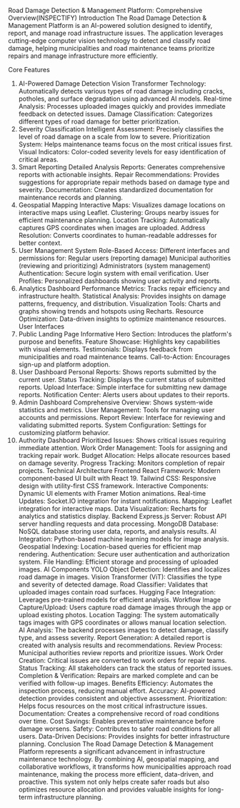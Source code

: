 Road Damage Detection & Management Platform: Comprehensive Overview(INSPECTIFY)
Introduction
The Road Damage Detection & Management Platform is an AI-powered solution designed to identify, report, and manage road infrastructure issues. The application leverages cutting-edge computer vision technology to detect and classify road damage, helping municipalities and road maintenance teams prioritize repairs and manage infrastructure more efficiently.

Core Features
1. AI-Powered Damage Detection
Vision Transformer Technology: Automatically detects various types of road damage including cracks, potholes, and surface degradation using advanced AI models.
Real-time Analysis: Processes uploaded images quickly and provides immediate feedback on detected issues.
Damage Classification: Categorizes different types of road damage for better prioritization.
2. Severity Classification
Intelligent Assessment: Precisely classifies the level of road damage on a scale from low to severe.
Prioritization System: Helps maintenance teams focus on the most critical issues first.
Visual Indicators: Color-coded severity levels for easy identification of critical areas.
3. Smart Reporting
Detailed Analysis Reports: Generates comprehensive reports with actionable insights.
Repair Recommendations: Provides suggestions for appropriate repair methods based on damage type and severity.
Documentation: Creates standardized documentation for maintenance records and planning.
4. Geospatial Mapping
Interactive Maps: Visualizes damage locations on interactive maps using Leaflet.
Clustering: Groups nearby issues for efficient maintenance planning.
Location Tracking: Automatically captures GPS coordinates when images are uploaded.
Address Resolution: Converts coordinates to human-readable addresses for better context.
5. User Management System
Role-Based Access: Different interfaces and permissions for:
Regular users (reporting damage)
Municipal authorities (reviewing and prioritizing)
Administrators (system management)
Authentication: Secure login system with email verification.
User Profiles: Personalized dashboards showing user activity and reports.
6. Analytics Dashboard
Performance Metrics: Tracks repair efficiency and infrastructure health.
Statistical Analysis: Provides insights on damage patterns, frequency, and distribution.
Visualization Tools: Charts and graphs showing trends and hotspots using Recharts.
Resource Optimization: Data-driven insights to optimize maintenance resources.
User Interfaces
1. Public Landing Page
Informative Hero Section: Introduces the platform's purpose and benefits.
Feature Showcase: Highlights key capabilities with visual elements.
Testimonials: Displays feedback from municipalities and road maintenance teams.
Call-to-Action: Encourages sign-up and platform adoption.
2. User Dashboard
Personal Reports: Shows reports submitted by the current user.
Status Tracking: Displays the current status of submitted reports.
Upload Interface: Simple interface for submitting new damage reports.
Notification Center: Alerts users about updates to their reports.
3. Admin Dashboard
Comprehensive Overview: Shows system-wide statistics and metrics.
User Management: Tools for managing user accounts and permissions.
Report Review: Interface for reviewing and validating submitted reports.
System Configuration: Settings for customizing platform behavior.
4. Authority Dashboard
Prioritized Issues: Shows critical issues requiring immediate attention.
Work Order Management: Tools for assigning and tracking repair work.
Budget Allocation: Helps allocate resources based on damage severity.
Progress Tracking: Monitors completion of repair projects.
Technical Architecture
Frontend
React Framework: Modern component-based UI built with React 19.
Tailwind CSS: Responsive design with utility-first CSS framework.
Interactive Components: Dynamic UI elements with Framer Motion animations.
Real-time Updates: Socket.IO integration for instant notifications.
Mapping: Leaflet integration for interactive maps.
Data Visualization: Recharts for analytics and statistics display.
Backend
Express.js Server: Robust API server handling requests and data processing.
MongoDB Database: NoSQL database storing user data, reports, and analysis results.
AI Integration: Python-based machine learning models for image analysis.
Geospatial Indexing: Location-based queries for efficient map rendering.
Authentication: Secure user authentication and authorization system.
File Handling: Efficient storage and processing of uploaded images.
AI Components
YOLO Object Detection: Identifies and localizes road damage in images.
Vision Transformer (ViT): Classifies the type and severity of detected damage.
Road Classifier: Validates that uploaded images contain road surfaces.
Hugging Face Integration: Leverages pre-trained models for efficient analysis.
Workflow
Image Capture/Upload: Users capture road damage images through the app or upload existing photos.
Location Tagging: The system automatically tags images with GPS coordinates or allows manual location selection.
AI Analysis: The backend processes images to detect damage, classify type, and assess severity.
Report Generation: A detailed report is created with analysis results and recommendations.
Review Process: Municipal authorities review reports and prioritize issues.
Work Order Creation: Critical issues are converted to work orders for repair teams.
Status Tracking: All stakeholders can track the status of reported issues.
Completion & Verification: Repairs are marked complete and can be verified with follow-up images.
Benefits
Efficiency: Automates the inspection process, reducing manual effort.
Accuracy: AI-powered detection provides consistent and objective assessment.
Prioritization: Helps focus resources on the most critical infrastructure issues.
Documentation: Creates a comprehensive record of road conditions over time.
Cost Savings: Enables preventative maintenance before damage worsens.
Safety: Contributes to safer road conditions for all users.
Data-Driven Decisions: Provides insights for better infrastructure planning.
Conclusion
The Road Damage Detection & Management Platform represents a significant advancement in infrastructure maintenance technology. By combining AI, geospatial mapping, and collaborative workflows, it transforms how municipalities approach road maintenance, making the process more efficient, data-driven, and proactive. This system not only helps create safer roads but also optimizes resource allocation and provides valuable insights for long-term infrastructure planning.

